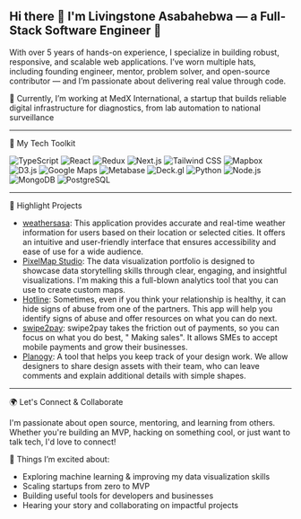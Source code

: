 ## Hi there 👋 I'm Livingstone Asabahebwa — a Full-Stack Software Engineer 🚀
With over 5 years of hands-on experience, I specialize in building robust, responsive, and scalable web applications. I’ve worn multiple hats, including founding engineer, mentor, problem solver, and open-source contributor — and I’m passionate about delivering real value through code.

💼 Currently, I’m working at MedX International, a startup that builds reliable digital infrastructure for diagnostics, from lab automation to national surveillance

---

🧠 My Tech Toolkit

![TypeScript](https://img.shields.io/badge/TypeScript-3178C6?style=for-the-badge&logo=typescript&logoColor=white)
![React](https://img.shields.io/badge/React-20232A?style=for-the-badge&logo=react&logoColor=61DAFB)
![Redux](https://img.shields.io/badge/Redux-764ABC?style=for-the-badge&logo=redux&logoColor=white)
![Next.js](https://img.shields.io/badge/Next.js-000000?style=for-the-badge&logo=next.js&logoColor=white)
![Tailwind CSS](https://img.shields.io/badge/Tailwind_CSS-06B6D4?style=for-the-badge&logo=tailwindcss&logoColor=white)
![Mapbox](https://img.shields.io/badge/Mapbox-000000?style=for-the-badge&logo=mapbox&logoColor=white)
![D3.js](https://img.shields.io/badge/D3.js-F9A03C?style=for-the-badge&logo=d3.js&logoColor=white)
![Google Maps](https://img.shields.io/badge/Google%20Maps-4285F4?style=for-the-badge&logo=googlemaps&logoColor=white)
![Metabase](https://img.shields.io/badge/Metabase-509EE3?style=for-the-badge&logo=metabase&logoColor=white)
![Deck.gl](https://img.shields.io/badge/Deck.gl-8DD3C7?style=for-the-badge&logo=uber&logoColor=black)
![Python](https://img.shields.io/badge/Python-3776AB?style=for-the-badge&logo=python&logoColor=white)
![Node.js](https://img.shields.io/badge/Node.js-339933?style=for-the-badge&logo=nodedotjs&logoColor=white)
![MongoDB](https://img.shields.io/badge/MongoDB-4EA94B?style=for-the-badge&logo=mongodb&logoColor=white)
![PostgreSQL](https://img.shields.io/badge/PostgreSQL-4169E1?style=for-the-badge&logo=postgresql&logoColor=white)

---

🚀 Highlight Projects

- [weathersasa](https://github.com/asabahebwa/weathersasa): This application provides accurate and real-time weather information for users based on their location or selected cities. It offers an intuitive and user-friendly interface that ensures accessibility and ease of use for a wide audience.
- [PixelMap Studio](https://github.com/asabahebwa/pixelmapstudio): The data visualization portfolio is designed to showcase data storytelling skills through clear, engaging, and insightful visualizations. I'm making this a full-blown analytics tool that you can use to create custom maps.
- [Hotline](https://github.com/asabahebwa/hotline): Sometimes, even if you think your relationship is healthy, it can hide signs of abuse from one of the partners. This app will help you identify signs of abuse and offer resources on what you can do next.
- [swipe2pay](https://github.com/asabahebwa/swipe2pay): swipe2pay takes the friction out of payments, so you can focus on what you do best, " Making sales". It allows SMEs to accept mobile payments and grow their businesses.
- [Planogy](https://github.com/asabahebwa/planogy): A tool that helps you keep track of your design work. We allow designers to share design assets with their team, who can leave comments and explain additional details with simple shapes.

---

🌍 Let's Connect & Collaborate

I'm passionate about open source, mentoring, and learning from others. Whether you're building an MVP, hacking on something cool, or just want to talk tech, I'd love to connect!

📌 Things I’m excited about:
- Exploring machine learning & improving my data visualization skills
- Scaling startups from zero to MVP
- Building useful tools for developers and businesses
- Hearing your story and collaborating on impactful projects




<!--
**asabahebwa/asabahebwa** is a ✨ _special_ ✨ repository because its `README.md` (this file) appears on your GitHub profile.

Here are some ideas to get you started:

- 🔭 I’m currently working on ...
- 🌱 I’m currently learning ...
- 👯 I’m looking to collaborate on ...
- 🤔 I’m looking for help with ...
- 💬 Ask me about ...
- 📫 How to reach me: ...
- 😄 Pronouns: ...
- ⚡ Fun fact: ...

🔥 What sets me apart?
- Expertise in Responsive Web Application Development
- Mastery in Precise Data Visualization
- Proficient in Backend Development

📈 My go-to Data Visualization technologies:
- Mapbox
- D3.js
- Google Maps
- Metabase
- Deck.gl

💻 Front-end Technologies I excel in:
- ReactJS
- TypeScript
- Tailwind CSS
- SCSS/SASS
- HTML
- CSS
- JavaScript

💻 Back-end Technologies I work with:
- Node.js
- Express
- NestJs
- Python(Flask/Django)
- PostgreSQL/MySQL/Supabase

💼 Currently, I’m working at MedX International, a startup that builds reliable digital infrastructure for diagnostics, from lab automation to national surveillance

🚀 Highlight Projects

[Hotline](https://github.com/asabahebwa/thehotline): Sometimes, even if you think your relationship is healthy, it can hide signs of abuse from one of the partners. This app will help you identify signs of abuse and offer resources on what you can do next.

[2019nCoV Visualiser](https://github.com/asabahebwa/covid-19-info/): An interactive visualization of the exponential spread of COVID-19 across the world. These graphs are not just images. Hover over any country to see the data behind it.

[swipe2pay](https://github.com/asabahebwa/swipe2pay):  swipe2pay takes the friction out of payments, so you can focus on what you do best " Making sales". It allows SMEs to accept mobile payments and grow their businesses.

[PixelMap studio()

With my unique blend of data-viz and development expertise, I'm confident in my ability to create stunning, user-centric digital solutions that will elevate your brand and make you stand out from the competition. Let's connect and bring your ideas to life!
-->
